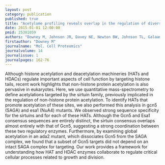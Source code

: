 ```yaml
---
layout: post
category: publication
published: true
title: "Acetylome profiling reveals overlap in the regulation of diverse processes by sirtuins, gcn5, and esa1."
date: 2015-01-01 12:00:00
pmid: 25381059
authors: "Downey M, Johnson JR, Davey NE, Newton BW, Johnson TL, Galaang S, Seller CA, Krogan N, Toczyski DP"
firstauthor: "Downey M"
journalname: "Mol. Cell Proteomics"
journalvolume: 14
journalissue: 1
journalpages: 162-76
---
```


Although histone acetylation and deacetylation machineries (HATs and HDACs) regulate important aspects of cell function by targeting histone tails, recent work highlights that non-histone protein acetylation is also pervasive in eukaryotes. Here, we use quantitative mass-spectrometry to define acetylations targeted by the sirtuin family, previously implicated in the regulation of non-histone protein acetylation. To identify HATs that promote acetylation of these sites, we also performed this analysis in gcn5 (SAGA) and esa1 (NuA4) mutants. We observed strong sequence specificity for the sirtuins and for each of these HATs. Although the Gcn5 and Esa1 consensus sequences are entirely distinct, the sirtuin consensus overlaps almost entirely with that of Gcn5, suggesting a strong coordination between these two regulatory enzymes. Furthermore, by examining global acetylation in an ada2 mutant, which dissociates Gcn5 from the SAGA complex, we found that a subset of Gcn5 targets did not depend on an intact SAGA complex for targeting. Our work provides a framework for understanding how HAT and HDAC enzymes collaborate to regulate critical cellular processes related to growth and division.

